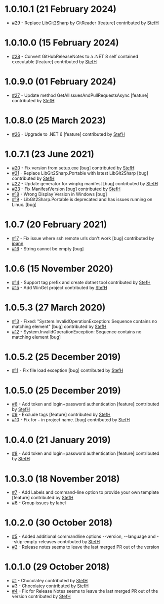 # 1.0.10.1 (21 February 2024)
- [#29](https://github.com/StefH/GitHubReleaseNotes/pull/29) - Replace LibGit2Sharp by GitReader [feature] contributed by [StefH](https://github.com/StefH)

# 1.0.10.0 (15 February 2024)
- [#28](https://github.com/StefH/GitHubReleaseNotes/pull/28) - Convert GitHubReleaseNotes to a .NET 8 self contained executable [feature] contributed by [StefH](https://github.com/StefH)

# 1.0.9.0 (01 February 2024)
- [#27](https://github.com/StefH/GitHubReleaseNotes/pull/27) - Update method GetAllIssuesAndPullRequestsAsync [feature] contributed by [StefH](https://github.com/StefH)

# 1.0.8.0 (25 March 2023)
- [#26](https://github.com/StefH/GitHubReleaseNotes/pull/26) - Upgrade to .NET 6 [feature] contributed by [StefH](https://github.com/StefH)

# 1.0.7.1 (23 June 2021)
- [#20](https://github.com/StefH/GitHubReleaseNotes/pull/20) - Fix version from setup.exe [bug] contributed by [StefH](https://github.com/StefH)
- [#21](https://github.com/StefH/GitHubReleaseNotes/pull/21) - Replace LibGit2Sharp.Portable with latest LibGit2Sharp [bug] contributed by [StefH](https://github.com/StefH)
- [#22](https://github.com/StefH/GitHubReleaseNotes/pull/22) - Update generator for winpkg manifest [bug] contributed by [StefH](https://github.com/StefH)
- [#23](https://github.com/StefH/GitHubReleaseNotes/pull/23) - Fix ManifestVersion [bug] contributed by [StefH](https://github.com/StefH)
- [#18](https://github.com/StefH/GitHubReleaseNotes/issues/18) - Wrong Display Version in Windows [bug]
- [#19](https://github.com/StefH/GitHubReleaseNotes/issues/19) - LibGit2Sharp.Portable is deprecated and has issues running on Linux. [bug]

# 1.0.7 (20 February 2021)
- [#17](https://github.com/StefH/GitHubReleaseNotes/pull/17) - Fix issue where ssh remote urls don't work [bug] contributed by [jpann](https://github.com/jpann)
- [#16](https://github.com/StefH/GitHubReleaseNotes/issues/16) - String cannot be empty [bug]

# 1.0.6 (15 November 2020)
- [#14](https://github.com/StefH/GitHubReleaseNotes/pull/14) - Support tag prefix and create dotnet tool contributed by [StefH](https://github.com/StefH)
- [#15](https://github.com/StefH/GitHubReleaseNotes/pull/15) - Add WinGet project contributed by [StefH](https://github.com/StefH)

# 1.0.5.3 (27 March 2020)
- [#13](https://github.com/StefH/GitHubReleaseNotes/pull/13) - Fixed: &quot;System.InvalidOperationException: Sequence contains no matching element&quot; [bug] contributed by [StefH](https://github.com/StefH)
- [#12](https://github.com/StefH/GitHubReleaseNotes/issues/12) - System.InvalidOperationException: Sequence contains no matching element [bug]

# 1.0.5.2 (25 December 2019)
- [#11](https://github.com/StefH/GitHubReleaseNotes/pull/11) - Fix file load exception [bug] contributed by [StefH](https://github.com/StefH)

# 1.0.5.0 (25 December 2019)
- [#8](https://github.com/StefH/GitHubReleaseNotes/pull/8) - Add token and login+password authentication [feature] contributed by [StefH](https://github.com/StefH)
- [#9](https://github.com/StefH/GitHubReleaseNotes/pull/9) - Exclude tags [feature] contributed by [StefH](https://github.com/StefH)
- [#10](https://github.com/StefH/GitHubReleaseNotes/pull/10) - Fix for `-` in project name. [bug] contributed by [StefH](https://github.com/StefH)

# 1.0.4.0 (21 January 2019)
- [#8](https://github.com/StefH/GitHubReleaseNotes/pull/8) - Add token and login+password authentication [feature] contributed by [StefH](https://github.com/StefH)

# 1.0.3.0 (18 November 2018)
- [#7](https://github.com/StefH/GitHubReleaseNotes/pull/7) - Add Labels and command-line option to provide your own template [feature] contributed by [StefH](https://github.com/StefH)
- [#6](https://github.com/StefH/GitHubReleaseNotes/issues/6) - Group issues by label

# 1.0.2.0 (30 October 2018)
- [#5](https://github.com/StefH/GitHubReleaseNotes/pull/5) - Added additional commandline options --version, --language and --skip-empty-releases contributed by [StefH](https://github.com/StefH)
- [#2](https://github.com/StefH/GitHubReleaseNotes/issues/2) - Release notes seems to leave the last merged PR out of the version

# 1.0.1.0 (29 October 2018)
- [#1](https://github.com/StefH/GitHubReleaseNotes/pull/1) - Chocolatey contributed by [StefH](https://github.com/StefH)
- [#3](https://github.com/StefH/GitHubReleaseNotes/pull/3) - Chocolatey contributed by [StefH](https://github.com/StefH)
- [#4](https://github.com/StefH/GitHubReleaseNotes/pull/4) - Fix for Release Notes seems to leave the last merged PR out of the version contributed by [StefH](https://github.com/StefH)

